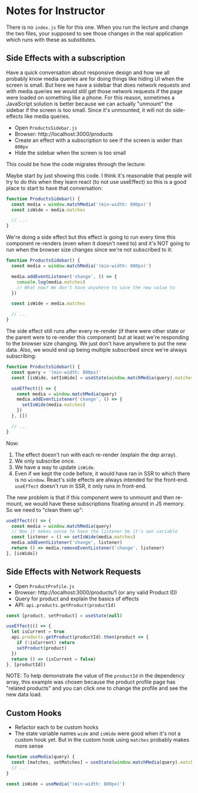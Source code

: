 # Notes for Instructor

There is no `index.js` file for this one. When you run the lecture and change the two files, your supposed to see those changes in the real application which runs with these as substitutes.

## Side Effects with a subscription

Have a quick conversation about responsive design and how we all probably know media queries are for doing things like hiding UI when the screen is small. But here we have a sidebar that does network requests and with media queries we would still get those network requests if the page were loaded on something like a phone. For this reason, sometimes a JavaScript solution is better because we can actually "unmount" the sidebar if the screen is too small. Since it's unmounted, it will not do side-effects like media queries.

- Open `ProductsSidebar.js`
- Browser: http://localhost:3000/products
- Create an effect with a subscription to see if the screen is wider than `800px`
- Hide the sidebar when the screen is too small

This could be how the code migrates through the lecture:

Maybe start by just showing this code. I think it's reasonable that people will try to do this when they learn react (to not use useEffect) so this is a good place to start to have that conversation:

```js
function ProductsSidebar() {
  const media = window.matchMedia('(min-width: 800px)')
  const isWide = media.matches

  // ...
}
```

We're doing a side effect but this effect is going to run every time this component re-renders (even when it doesn't need to) and it's NOT going to run when the browser size changes since we're not subscribed to it:

```js
function ProductsSidebar() {
  const media = window.matchMedia('(min-width: 800px)')

  media.addEventListener('change', () => {
    console.log(media.matches)
    // What now? We don't have anywhere to save the new value to
  })

  const isWide = media.matches

  // ...
}
```

The side effect still runs after every re-render (if there were other state or the parent were to re-render this component) but at least we're responding to the browser size changing. We just don't have anywhere to put the new data. Also, we would end up being multiple subscribed since we're always subscribing:

```js
function ProductsSidebar() {
  const query = '(min-width: 800px)'
  const [isWide, setIsWide] = useState(window.matchMedia(query).matches)

  useEffect(() => {
    const media = window.matchMedia(query)
    media.addEventListener('change', () => {
      setIsWide(media.matches)
    })
  }, [])

  // ...
}
```

Now:

1. The effect doesn't run with each re-render (explain the dep array).
2. We only subscribe once.
3. We have a way to update `isWide`.
4. Even if we kept the code before, it would have ran in SSR to which there is no `window`. React's side effects are always intended for the front-end. `useEffect` doesn't run in SSR, it only runs in front-end.

The new problem is that if this component were to unmount and then re-mount, we would have these subscriptions floating around in JS memory. So we need to "clean them up":

```js
useEffect(() => {
  const media = window.matchMedia(query)
  // Now it makes sense to have the listener be it's own variable
  const listener = () => setIsWide(media.matches)
  media.addEventListener('change', listener)
  return () => media.removeEventListener('change', listener)
}, [isWide])
```

## Side Effects with Network Requests

- Open `ProductProfile.js`
- Browser: http://localhost:3000/products/1 (or any valid Product ID)
- Query for product and explain the basics of effects
- API: `api.products.getProduct(productId)`

```js
const [product, setProduct] = useState(null)

useEffect(() => {
  let isCurrent = true
  api.products.getProduct(productId).then(product => {
    if (!isCurrent) return
    setProduct(product)
  })
  return () => (isCurrent = false)
}, [productId])
```

NOTE: To help demonstrate the value of the `productId` in the dependency array, this example was chosen because the product profile page has "related products" and you can click one to change the profile and see the new data load.

## Custom Hooks

- Refactor each to be custom hooks
- The state variable names `wide` and `isWide` were good when it's not a custom hook yet. But in the custom hook using `matches` probably makes more sense

```js
function useMedia(query) {
  const [matches, setMatches] = useState(window.matchMedia(query).matches)
  // ...
}

const isWide = useMedia('(min-width: 800px)')
```
